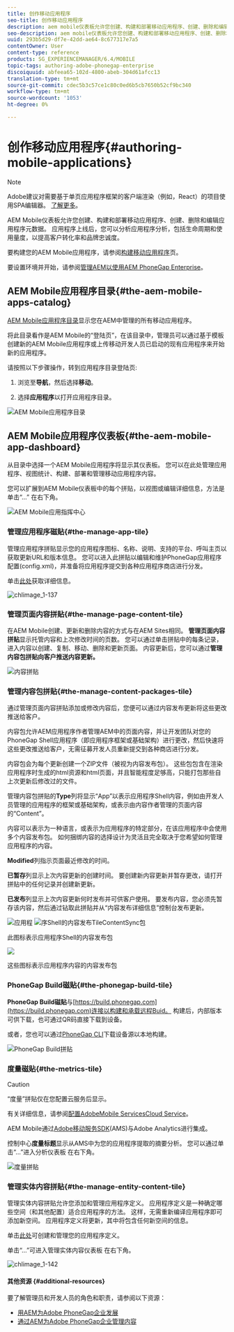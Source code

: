 ```yaml
---
title: 创作移动应用程序
seo-title: 创作移动应用程序
description: aem mobile仪表板允许您创建、构建和部署移动应用程序、创建、删除和编辑应用程序元数据。 可查看本页以了解更多信息。
seo-description: aem mobile仪表板允许您创建、构建和部署移动应用程序、创建、删除和编辑应用程序元数据。 可查看本页以了解更多信息。
uuid: 293b5d29-df7e-42dd-ae64-8c677317e7a5
contentOwner: User
content-type: reference
products: SG_EXPERIENCEMANAGER/6.4/MOBILE
topic-tags: authoring-adobe-phonegap-enterprise
discoiquuid: abfeea65-102d-4800-abeb-304d61afcc13
translation-type: tm+mt
source-git-commit: cdec5b3c57ce1c80c0ed6b5cb7650b52cf9bc340
workflow-type: tm+mt
source-wordcount: '1053'
ht-degree: 0%

---
```



# 创作移动应用程序{#authoring-mobile-applications}

>[!NOTE]
>
>Adobe建议对需要基于单页应用程序框架的客户端渲染（例如，React）的项目使用SPA编辑器。 [了解更多](/help/sites-developing/spa-overview.md)。

AEM Mobile仪表板允许您创建、构建和部署移动应用程序、创建、删除和编辑应用程序元数据。 应用程序上线后，您可以分析应用程序分析，包括生命周期和使用量度，以提高客户转化率和品牌忠诚度。

要构建您的AEM Mobile应用程序，请参阅[构建移动应用程序](/help/mobile/building-app-mobile-phonegap.md)页。

要设置环境并开始，请参阅[管理AEM以使用AEM PhoneGap Enterprise](/help/mobile/administer-phonegap.md)。

## AEM Mobile应用程序目录{#the-aem-mobile-apps-catalog}

[AEM Mobile应用程序目录](http://localhost:4502/aem/apps.html/content/phonegap)显示您在AEM中管理的所有移动应用程序。

将此目录看作是AEM Mobile的“登陆页”，在该目录中，管理员可以通过基于模板创建新的AEM Mobile应用程序或上传移动开发人员已启动的现有应用程序来开始新的应用程序。

请按照以下步骤操作，转到应用程序目录登陆页:

1. 浏览至&#x200B;**导航**，然后选择&#x200B;**移动**。

1. 选择&#x200B;**应用程序**&#x200B;以打开应用程序目录。

![AEM Mobile应用程序目录](assets/chlimage_1-135.png)

## AEM Mobile应用程序仪表板{#the-aem-mobile-app-dashboard}

从目录中选择一个AEM Mobile应用程序将显示其仪表板。 您可以在此处管理应用程序、视图统计、构建、部署和管理移动应用程序内容。

您可以扩展到AEM Mobile仪表板中的每个拼贴，以视图或编辑详细信息，方法是单击“...” 在右下角。

![AEM Mobile应用指挥中心](assets/chlimage_1-136.png)

### 管理应用程序磁贴{#the-manage-app-tile}

管理应用程序拼贴显示您的应用程序图标、名称、说明、支持的平台、呼叫主页以获取更新URL和版本信息。 您可以进入此拼贴以编辑和维护PhoneGap应用程序配置(config.xml)，并准备将应用程序提交到各种应用程序商店进行分发。

单击[此处](/help/mobile/phonegap-app-details-tile.md)获取详细信息。

![chlimage_1-137](assets/chlimage_1-137.png)

### 管理页面内容拼贴{#the-manage-page-content-tile}

在AEM Mobile创建、更新和删除内容的方式与在AEM Sites相同。 **管理页面内容拼贴**&#x200B;显示托管内容和上次修改时间的页数。 您可以通过单击拼贴中的每条记录，进入内容以创建、复制、移动、删除和更新页面。 内容更新后，您可以通过&#x200B;**管理内容包拼贴向客户推送内容更新。**

![内容拼贴](assets/chlimage_1-138.png)

### 管理内容包拼贴{#the-manage-content-packages-tile}

通过管理页面内容拼贴添加或修改内容后，您便可以通过内容发布更新将这些更改推送给客户。

内容包允许AEM应用程序作者管理AEM中的页面内容，并让开发团队对您的PhoneGap Shell应用程序（即应用程序框架或基础架构）进行更改，然后快速将这些更改推送给客户，无需征募开发人员重新提交到各种商店进行分发。

内容包会为每个更新创建一个ZIP文件（被视为内容发布包）。 这些包包含在渲染应用程序时生成的html资源和html页面，并且智能程度足够高，只能打包那些自上次更新后修改过的文件。

管理内容包拼贴的&#x200B;**Type**&#x200B;列将显示“App”以表示应用程序Shell内容，例如由开发人员管理的应用程序的框架或基础架构，或表示由内容作者管理的页面内容的“Content”。

内容可以表示为一种语言，或表示为应用程序的特定部分，在该应用程序中会使用多个内容发布包。 如何捆绑内容的选择设计为灵活且完全取决于您希望如何管理应用程序的内容。

**Modified**&#x200B;列指示页面最近修改的时间。

**已暂存**&#x200B;列显示上次内容更新的创建时间。 要创建新内容更新并暂存更改，请打开拼贴中的任何记录并创建新更新。

**已发布**&#x200B;列显示上次内容更新何时发布并可供客户使用。 要发布内容，您必须先暂存该内容，然后通过钻取此拼贴并从“内容发布详细信息”控制台发布更新。

![应用程](assets/chlimage_1-139.png) ![序Shell的内容发布TileContentSync包](do-not-localize/chlimage_1-5.png)

此图标表示应用程序Shell的内容发布包

![](do-not-localize/chlimage_1-6.png)

这些图标表示应用程序内容的内容发布包

### PhoneGap Build磁贴{#the-phonegap-build-tile}

**PhoneGap Build磁贴**&#x200B;与[https://build.phonegap.com](https://build.phonegap.com)连接以构建和承载远程Buid。 构建后，内部版本可供下载，也可通过QR码直接下载到设备。

或者，您也可以通过[PhoneGap CLI](https://docs.phonegap.com/en/3.5.0/guide_cli_index.md.html)下载设备源以本地构建。

![PhoneGap Build拼贴](assets/chlimage_1-140.png)

### 度量磁贴{#the-metrics-tile}

>[!CAUTION]
>
>“度量”拼贴仅在您配置云服务后显示。
>
>有关详细信息，请参阅[配置AdobeMobile ServicesCloud Service](/help/mobile/configure-adobe-mobile-cloud-service.md)。

AEM Mobile通过[Adobe移动服务SDK](https://www.adobe.com/ca/solutions/digital-marketing/mobile-services/app-sdk.html)(AMS)与Adobe Analytics进行集成。

控制中心&#x200B;**度量标题**&#x200B;显示从AMS中为您的应用程序提取的摘要分析。 您可以通过单击“...”进入分析仪表板 在右下角。

![度量拼贴](assets/chlimage_1-141.png)

### 管理实体内容拼贴{#the-manage-entity-content-tile}

管理实体内容拼贴允许您添加和管理应用程序定义。 应用程序定义是一种确定哪些空间（和其他配置）适合应用程序的方法。 这样，无需重新编译应用程序即可添加新空间。 应用程序定义将更新，其中将包含任何新空间的信息。

单击[此处](/help/mobile/phonegap-app-definitions.md)可创建和管理您的应用程序定义。

单击“...”可进入管理实体内容仪表板 在右下角。

![chlimage_1-142](assets/chlimage_1-142.png)

#### 其他资源 {#additional-resources}

要了解管理员和开发人员的角色和职责，请参阅以下资源：

* [用AEM为Adobe PhoneGap企业发展](/help/mobile/developing-in-phonegap.md)
* [通过AEM为Adobe PhoneGap企业管理内容](/help/mobile/administer-phonegap.md)

